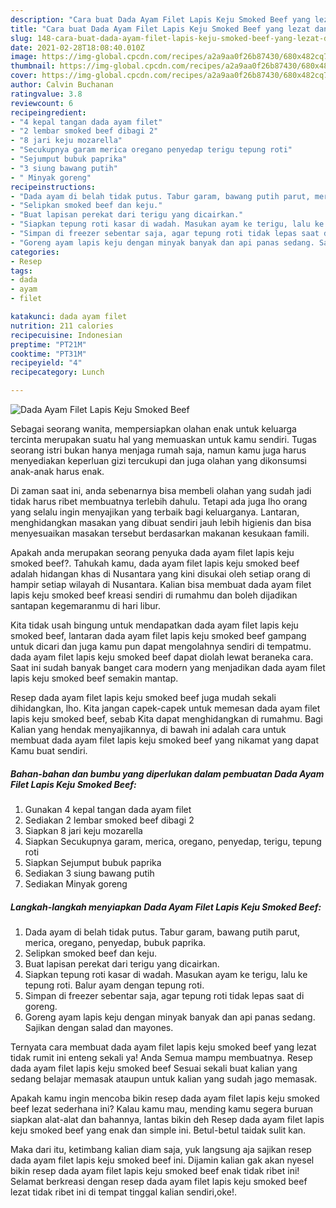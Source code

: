 ```yaml
---
description: "Cara buat Dada Ayam Filet Lapis Keju Smoked Beef yang lezat dan Mudah Dibuat"
title: "Cara buat Dada Ayam Filet Lapis Keju Smoked Beef yang lezat dan Mudah Dibuat"
slug: 148-cara-buat-dada-ayam-filet-lapis-keju-smoked-beef-yang-lezat-dan-mudah-dibuat
date: 2021-02-28T18:08:40.010Z
image: https://img-global.cpcdn.com/recipes/a2a9aa0f26b87430/680x482cq70/dada-ayam-filet-lapis-keju-smoked-beef-foto-resep-utama.jpg
thumbnail: https://img-global.cpcdn.com/recipes/a2a9aa0f26b87430/680x482cq70/dada-ayam-filet-lapis-keju-smoked-beef-foto-resep-utama.jpg
cover: https://img-global.cpcdn.com/recipes/a2a9aa0f26b87430/680x482cq70/dada-ayam-filet-lapis-keju-smoked-beef-foto-resep-utama.jpg
author: Calvin Buchanan
ratingvalue: 3.8
reviewcount: 6
recipeingredient:
- "4 kepal tangan dada ayam filet"
- "2 lembar smoked beef dibagi 2"
- "8 jari keju mozarella"
- "Secukupnya garam merica oregano penyedap terigu tepung roti"
- "Sejumput bubuk paprika"
- "3 siung bawang putih"
- " Minyak goreng"
recipeinstructions:
- "Dada ayam di belah tidak putus. Tabur garam, bawang putih parut, merica, oregano, penyedap, bubuk paprika."
- "Selipkan smoked beef dan keju."
- "Buat lapisan perekat dari terigu yang dicairkan."
- "Siapkan tepung roti kasar di wadah. Masukan ayam ke terigu, lalu ke tepung roti. Balur ayam dengan tepung roti."
- "Simpan di freezer sebentar saja, agar tepung roti tidak lepas saat di goreng."
- "Goreng ayam lapis keju dengan minyak banyak dan api panas sedang. Sajikan dengan salad dan mayones."
categories:
- Resep
tags:
- dada
- ayam
- filet

katakunci: dada ayam filet 
nutrition: 211 calories
recipecuisine: Indonesian
preptime: "PT21M"
cooktime: "PT31M"
recipeyield: "4"
recipecategory: Lunch

---
```



![Dada Ayam Filet Lapis Keju Smoked Beef](https://img-global.cpcdn.com/recipes/a2a9aa0f26b87430/680x482cq70/dada-ayam-filet-lapis-keju-smoked-beef-foto-resep-utama.jpg)

Sebagai seorang wanita, mempersiapkan olahan enak untuk keluarga tercinta merupakan suatu hal yang memuaskan untuk kamu sendiri. Tugas seorang istri bukan hanya menjaga rumah saja, namun kamu juga harus menyediakan keperluan gizi tercukupi dan juga olahan yang dikonsumsi anak-anak harus enak.

Di zaman  saat ini, anda sebenarnya bisa membeli olahan yang sudah jadi tidak harus ribet membuatnya terlebih dahulu. Tetapi ada juga lho orang yang selalu ingin menyajikan yang terbaik bagi keluarganya. Lantaran, menghidangkan masakan yang dibuat sendiri jauh lebih higienis dan bisa menyesuaikan masakan tersebut berdasarkan makanan kesukaan famili. 



Apakah anda merupakan seorang penyuka dada ayam filet lapis keju smoked beef?. Tahukah kamu, dada ayam filet lapis keju smoked beef adalah hidangan khas di Nusantara yang kini disukai oleh setiap orang di hampir setiap wilayah di Nusantara. Kalian bisa membuat dada ayam filet lapis keju smoked beef kreasi sendiri di rumahmu dan boleh dijadikan santapan kegemaranmu di hari libur.

Kita tidak usah bingung untuk mendapatkan dada ayam filet lapis keju smoked beef, lantaran dada ayam filet lapis keju smoked beef gampang untuk dicari dan juga kamu pun dapat mengolahnya sendiri di tempatmu. dada ayam filet lapis keju smoked beef dapat diolah lewat beraneka cara. Saat ini sudah banyak banget cara modern yang menjadikan dada ayam filet lapis keju smoked beef semakin mantap.

Resep dada ayam filet lapis keju smoked beef juga mudah sekali dihidangkan, lho. Kita jangan capek-capek untuk memesan dada ayam filet lapis keju smoked beef, sebab Kita dapat menghidangkan di rumahmu. Bagi Kalian yang hendak menyajikannya, di bawah ini adalah cara untuk membuat dada ayam filet lapis keju smoked beef yang nikamat yang dapat Kamu buat sendiri.

<!--inarticleads1-->

##### Bahan-bahan dan bumbu yang diperlukan dalam pembuatan Dada Ayam Filet Lapis Keju Smoked Beef:

1. Gunakan 4 kepal tangan dada ayam filet
1. Sediakan 2 lembar smoked beef dibagi 2
1. Siapkan 8 jari keju mozarella
1. Siapkan Secukupnya garam, merica, oregano, penyedap, terigu, tepung roti
1. Siapkan Sejumput bubuk paprika
1. Sediakan 3 siung bawang putih
1. Sediakan  Minyak goreng




<!--inarticleads2-->

##### Langkah-langkah menyiapkan Dada Ayam Filet Lapis Keju Smoked Beef:

1. Dada ayam di belah tidak putus. Tabur garam, bawang putih parut, merica, oregano, penyedap, bubuk paprika.
1. Selipkan smoked beef dan keju.
1. Buat lapisan perekat dari terigu yang dicairkan.
1. Siapkan tepung roti kasar di wadah. Masukan ayam ke terigu, lalu ke tepung roti. Balur ayam dengan tepung roti.
1. Simpan di freezer sebentar saja, agar tepung roti tidak lepas saat di goreng.
1. Goreng ayam lapis keju dengan minyak banyak dan api panas sedang. Sajikan dengan salad dan mayones.




Ternyata cara membuat dada ayam filet lapis keju smoked beef yang lezat tidak rumit ini enteng sekali ya! Anda Semua mampu membuatnya. Resep dada ayam filet lapis keju smoked beef Sesuai sekali buat kalian yang sedang belajar memasak ataupun untuk kalian yang sudah jago memasak.

Apakah kamu ingin mencoba bikin resep dada ayam filet lapis keju smoked beef lezat sederhana ini? Kalau kamu mau, mending kamu segera buruan siapkan alat-alat dan bahannya, lantas bikin deh Resep dada ayam filet lapis keju smoked beef yang enak dan simple ini. Betul-betul taidak sulit kan. 

Maka dari itu, ketimbang kalian diam saja, yuk langsung aja sajikan resep dada ayam filet lapis keju smoked beef ini. Dijamin kalian gak akan nyesel bikin resep dada ayam filet lapis keju smoked beef enak tidak ribet ini! Selamat berkreasi dengan resep dada ayam filet lapis keju smoked beef lezat tidak ribet ini di tempat tinggal kalian sendiri,oke!.

